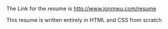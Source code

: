 The Link for the resume is http://www.jonmwu.com/resume

This resume is written entirely in HTML and CSS from scratch
